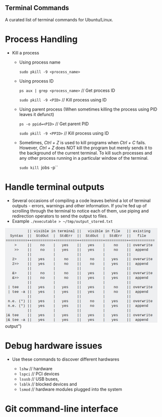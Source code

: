 ## Terminal Commands
A curated list of terminal commands for Ubuntu/Linux. 

# Process Handling


* Kill a process 

	* Using process name

		`sudo pkill -9 <process_name>`
	* Using process ID

		`ps aux | grep <process_name>`		// Get process ID

		`sudo pkill -9 <PID>`				// Kill process using ID
	* Using parent process (When sometimes killing the process using PID leaves it defunct)

		`ps -o ppid=<PID>`					// Get parent PID

		`sudo pkill -9 <PPID>`				// Kill process using ID

	* Sometimes, *Ctrl + Z* is used to kill programs when *Ctrl + C* fails. However, *Ctrl + Z* does NOT kill the program but merely sends it to the background of the current terminal. To kill such processes and any other process running in a particular window of the terminal.

		`sudo kill `jobs -p``

# Handle terminal outputs

* Several occasions of compiling a code leaves behind a lot of terminal outputs - errors, warnings and other information. If you’re fed up of scrolling through the terminal to notice each of them, use piping and redirection operators to send the output to files.
* Example `./executable > ~/tmp/output_stored.txt`

![alt text](https://github.com/kumar-akshay324/terminal-commands/blob/master/images/terminal_ouput.png "Terminal command suffixes to redirect screen output")
output")

# Debug hardware issues

* Use these commands to discover different hardwares 

	* `lshw`			// hardware
	* `lspci`			// PCI devices
	* `lsusb`			// USB buses, 							
	* `lsblk`			// blocked devices and 
	* `lsmod`			// hardware modules plugged into the system

# Git command-line interface
